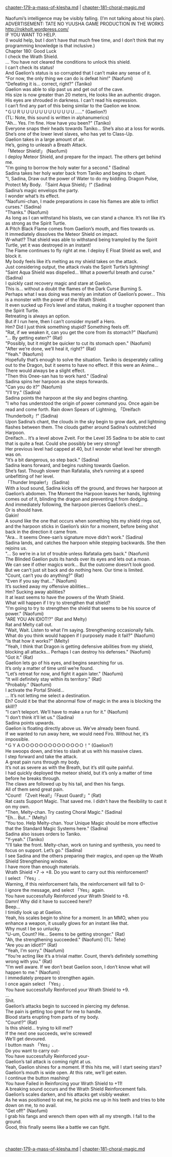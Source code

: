 [chapter-179-a-mass-of-klesha.md](./chapter-179-a-mass-of-klesha.md) | [chapter-181-choral-magic.md](./chapter-181-choral-magic.md) <br/>
<br/>
Naofumi’s intelligence may be visibly falling. (I’m not talking about his plan).<br/>
ADVERTISEMENT: TATE NO YUUSHA GAME PRODUCTION IN THE WORKS<br/>
http://rokholt.wordpress.com/<br/>
IF YOU WANT TO HELP.<br/>
(I would help, but I don’t have that much free time, and I don’t think that my programming knowledge is that inclusive.)<br/>
Chapter 180: Good Luck<br/>
I check the Wrath Shield.<br/>
… You have not cleared the conditions to unlock this shield.<br/>
I can’t check its status!<br/>
And Gaelion’s status is so corrupted that I can’t make any sense of it.<br/>
"For now, the only thing we can do is defeat him!" (Naofumi)<br/>
"Defeating it is… correct, right?" (Taniko)<br/>
Gaelion was able to slip past us and get out of the cave.<br/>
His size is now greater than 20 meters, He looks like an authentic dragon.<br/>
His eyes are shrouded in darkness. I can’t read his expression.<br/>
I can’t find any part of this being similar to the Gaelion we know.<br/>
"ＧＵＲＵＵＵＵＵＵＵＵＵＵＵＵ……" (Gaelion?)<br/>
(TL: Note, this sound is written in alphanumerics)<br/>
"Ah… Yes. I’m fine. How have you been?" (Taniko)<br/>
Everyone snaps their heads towards Taniko… She’s also at a loss for words. She’s one of the lower level slaves, who has yet to Class-Up.<br/>
Gaelion takes in a large amount of air.<br/>
He’s, going to unleash a Breath Attack.<br/>
「Meteor Shield!」 (Naofumi)<br/>
I deploy Meteor Shield, and prepare for the impact. The others get behind me.<br/>
"I’m going to borrow the holy water for a second." (Sadina)<br/>
Sadina takes her holy water back from Taniko and begins to chant.<br/>
"I, Sadina, Draw out the power of Water to do my bidding. Dragon Pulse, Protect My Body. 「Saint Aqua Shield」!" (Sadina)<br/>
Sadina’s magic envelops the party.<br/>
I wonder what’s its effect.<br/>
"Naofumi-chan, I made preparations in case his flames are able to inflict curses." (Sadina)<br/>
"Thanks." (Naofumi)<br/>
As long as I can withstand his blasts, we can stand a chance. It’s not like it’s as strong as the Spirit Turtle.<br/>
A Pitch Black Flame comes from Gaelion’s mouth, and flies towards us.<br/>
It immediately dissolves the Meteor Shield on impact.<br/>
W-what!? That shield was able to withstand being trampled by the Spirit Turtle, yet it was destroyed in an instant!<br/>
The Flame continues to fly right at me. I deploy E Float Shield as well, and block it.<br/>
My body feels like it’s melting as my shield takes on the attack.<br/>
Just considering output, the attack rivals the Spirit Turtle’s lightning!<br/>
"Saint Aqua Shield was dispelled… What a powerful breath and curse." (Sadina)<br/>
I quickly cast recovery magic and stare at Gaelion.<br/>
This is… without a doubt the flames of the Dark Curse Burning S.<br/>
Perhaps what I was doing was merely an imitation of Gaelion’s power… This is a monster with the power of the Wrath Shield.<br/>
It even sucked up Firo’s level and status, making it a tougher opponent than the Spirit Turtle.<br/>
Retreating is always an option.<br/>
But if I run here, then I can’t consider myself a Hero.<br/>
Hm? Did I just think something stupid? Something feels off.<br/>
"Rat, if we weaken it, can you get the core from its stomach?" (Naofumi)<br/>
"… By getting eaten?" (Rat)<br/>
"Possibly, but it might be quicker to cut its stomach open." (Naofumi)<br/>
"After we’re done, we’ll heal it, right?" (Rat)<br/>
"Yeah." (Naofumi)<br/>
Hopefully that’s enough to solve the situation. Taniko is desperately calling out to the Dragon, but it seems to have no effect. If this were an Anime… There would always be a slight effect.<br/>
"Then this Onee-san has to work hard." (Sadina)<br/>
Sadina spins her harpoon as she steps forwards.<br/>
"Can you do it?" (Naofumi)<br/>
"I’ll try." (Sadina)<br/>
Sadina points the harpoon at the sky and begins chanting.<br/>
"I who has understood the origin of power command you. Once again be read and come forth. Rain down Spears of Lightning, 「Dreifach Thunderbolt」!" (Sadina)<br/>
Upon Sadina’s chant, the clouds in the sky begin to grow dark, and lightning flashes between them. The clouds gather around Sadina’s outstretched Harpoon.<br/>
Dreifach… It’s a level above Zveit. For the Level 35 Sadina to be able to cast that is quite a feat. Could she possibly be very strong?<br/>
Her previous level had capped at 40, but I wonder what level her strength was on.<br/>
"It’s a bit dangerous, so step back." (Sadina)<br/>
Sadina leans forward, and begins rushing towards Gaelion.<br/>
She’s fast. Though slower than Rafatalia, she’s running at a speed unbefitting of her level.<br/>
「Thunder Impaler!」 (Sadina)<br/>
With a loud sound, Sadina kicks off the ground, and throws her harpoon at Gaelion’s abdomen. The Moment the Harpoon leaves her hands, lightning comes out of it, blinding the dragon and preventing it from dodging.<br/>
And immediately following, the harpoon pierces Gaelion’s chest…<br/>
Or is should have.<br/>
Gakin!<br/>
A sound like the one that occurs when something hits my shield rings out, and the harpoon sticks in Gaelion’s skin for a moment, before being shot back in the direction it came from.<br/>
"Ara… It seems Onee-san’s signature move didn’t work." (Sadina)<br/>
Sadina lands, and catches the harpoon while stepping backwards. She then rejoins us.<br/>
"… So we’re in a lot of trouble unless Rafatalia gets back." (Naofumi)<br/>
The Blinded Gaelion puts its hands over its eyes and lets out a moan.<br/>
We can see if other magics work… But the outcome doesn’t look good.<br/>
But we can’t just sit back and do nothing here. Our time is limited.<br/>
"Count, can’t you do anything?" (Rat)<br/>
"Even if you say that…" (Naofumi)<br/>
It’s sucked away my offensive abilities…<br/>
Hm? Sucking away abilities?<br/>
It at least seems to have the powers of the Wrath Shield.<br/>
What will happen if I try to strengthen that shield?<br/>
"I’m going to try to strengthen the shield that seems to be his source of power." (Naofumi)<br/>
"ARE YOU AN IDIOT!?" (Rat and Melty)<br/>
Rat and Melty call out.<br/>
"Wait, Wait. Listen to what I’m saying. Strengthening occasionally fails. What do you think would happen if I purposely made it fail?" (Naofumi)<br/>
"Is that how it works?" (Melty)<br/>
"Yeah, I think that Dragon is getting defensive abilities from my shield, blocking all attacks… Perhaps I can destroy his defenses." (Naofumi)<br/>
"Got it." (Rat)<br/>
Gaelion lets go of his eyes, and begins searching for us.<br/>
It’s only a matter of time until we’re found.<br/>
"Let’s retreat for now, and fight it again later." (Naofumi)<br/>
"It will definitely stay within its territory." (Rat)<br/>
"Probably." (Naofumi)<br/>
I activate the Portal Shield…<br/>
… It’s not letting me select a destination.<br/>
Eh? Could it be that the abnormal flow of magic in the area is blocking the skill!?<br/>
"I can’t teleport. We’ll have to make a run for it." (Naofumi)<br/>
"I don’t think it’ll let us." (Sadina)<br/>
Sadina points upwards.<br/>
Gaelion is floating directly above us. We’ve already been found.<br/>
If we wanted to run away here, we would need Firo. Without her, it’s impossible.<br/>
"ＧＹＡＯＯＯＯＯＯＯＯＯＯＯＯＯＯ！" (Gaelion?)<br/>
He swoops down, and tries to slash at us with his massive claws.<br/>
I step forward and take the attack.<br/>
A great pain runs through my body.<br/>
It’s not as severe as with the Breath, but it’s still quite painful.<br/>
I had quickly deployed the meteor shield, but it’s only a matter of time before he breaks through.<br/>
The claws are followed up by his tail, and then his fangs.<br/>
All of them send great pain.<br/>
"Count! 「Zveit Heal!」「Faust Guard!」" (Rat)<br/>
Rat casts Support Magic. That saved me. I didn’t have the flexibility to cast it on my own.<br/>
"Then, Melty-chan. Try casting Choral Magic." (Sadina)<br/>
"Eh… But…" (Melty)<br/>
"You too. Help Melty-chan. Your Unique Magic should be more effective that the Standard Magic Systems here." (Sadina)<br/>
Sadina also issues orders to Taniko.<br/>
"Y-yeah." (Taniko)<br/>
"I’ll take the front. Melty-chan, work on tuning and synthesis, you need to focus on support. Let’s go." (Sadina)<br/>
I see Sadina and the others preparing their magics, and open up the Wrath Shield Strengthening window.<br/>
I have more than enough materials.<br/>
Wrath Shield +7 → +8. Do you want to carry out this reinforcement?<br/>
I select 「Yes」.<br/>
Warning, if this reinforcement fails, the reinforcement will fall to 0-<br/>
I ignore the message, and select 「Yes」again.<br/>
You have successfully Reinforced your Wrath Shield to +8.<br/>
Damn! Why did it have to succeed here!?<br/>
Beep…<br/>
I timidly look up at Gaelion.<br/>
Yeah, his scales begin to shine for a moment. In an MMO, when you enhance a weapon, it usually glows for an instant like that.<br/>
Why must I be so unlucky.<br/>
"U-um, Count? He… Seems to be getting stronger." (Rat)<br/>
"Ah, the strengthening succeeded." (Naofumi) (TL: Tehe)<br/>
"Are you an idiot!?" (Rat)<br/>
"Yeah, I’m sorry." (Naofumi)<br/>
"You’re acting like it’s a trivial matter. Count, there’s definitely something wrong with you." (Rat)<br/>
"I’m well aware. If we don’t beat Gaelion soon, I don’t know what will happen to me." (Naofumi)<br/>
I immediately prepare to strengthen again.<br/>
I once again select 「Yes」.<br/>
You have successfully Reinforced your Wrath Shield to +9.<br/>
…<br/>
Shit.<br/>
Gaelion’s attacks begin to succeed in piercing my defense.<br/>
The pain is getting too great for me to handle.<br/>
Blood starts erupting from parts of my body.<br/>
"Count!?" (Rat)<br/>
Is this shield… trying to kill me!?<br/>
If the next one succeeds, we’re screwed!<br/>
We’ll get devoured.<br/>
I button mash 「Yes」.<br/>
Do you want to carry out-<br/>
You have successfully Reinforced your-<br/>
Gaelion’s tail attack is coming right at us.<br/>
Yeah, Gaelion shines for a moment. If this hits me, will I start seeing stars?<br/>
Gaelion’s mouth is wide open. At this rate, we’ll get eaten.<br/>
I continue the button mashing!<br/>
You have Failed in Reinforcing your Wrath Shield to +11!<br/>
A breaking sound occurs and the Wrath Shield Reinforcement fails.<br/>
Gaelion’s scales darken, and his attacks get visibly weaker.<br/>
As he was positioned to eat me, he picks me up in his teeth and tries to bite down on me, to no avail.<br/>
"Get off!" (Naofumi)<br/>
I grab his fangs and wrench them open with all my strength. I fall to the ground.<br/>
Good, this finally seems like a battle we can fight.<br/>
<br/>
<br/> <br/>
[chapter-179-a-mass-of-klesha.md](./chapter-179-a-mass-of-klesha.md) | [chapter-181-choral-magic.md](./chapter-181-choral-magic.md) <br/>
